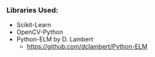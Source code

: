 ### Libraries Used:
- Scikit-Learn  
- OpenCV-Python  
- Python-ELM by D. Lambert  
  - https://github.com/dclambert/Python-ELM
